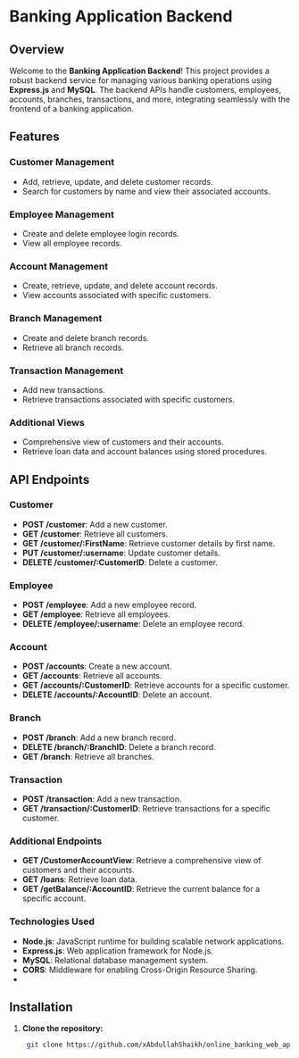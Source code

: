 # Banking Application Backend

## Overview

Welcome to the **Banking Application Backend**! This project provides a robust backend service for managing various banking operations using **Express.js** and **MySQL**. The backend APIs handle customers, employees, accounts, branches, transactions, and more, integrating seamlessly with the frontend of a banking application.

## Features

### Customer Management

- Add, retrieve, update, and delete customer records.
- Search for customers by name and view their associated accounts.

### Employee Management

- Create and delete employee login records.
- View all employee records.

### Account Management

- Create, retrieve, update, and delete account records.
- View accounts associated with specific customers.

### Branch Management

- Create and delete branch records.
- Retrieve all branch records.

### Transaction Management

- Add new transactions.
- Retrieve transactions associated with specific customers.

### Additional Views

- Comprehensive view of customers and their accounts.
- Retrieve loan data and account balances using stored procedures.

## API Endpoints

### Customer

- **POST /customer**: Add a new customer.
- **GET /customer**: Retrieve all customers.
- **GET /customer/:FirstName**: Retrieve customer details by first name.
- **PUT /customer/:username**: Update customer details.
- **DELETE /customer/:CustomerID**: Delete a customer.

### Employee

- **POST /employee**: Add a new employee record.
- **GET /employee**: Retrieve all employees.
- **DELETE /employee/:username**: Delete an employee record.

### Account

- **POST /accounts**: Create a new account.
- **GET /accounts**: Retrieve all accounts.
- **GET /accounts/:CustomerID**: Retrieve accounts for a specific customer.
- **DELETE /accounts/:AccountID**: Delete an account.

### Branch

- **POST /branch**: Add a new branch record.
- **DELETE /branch/:BranchID**: Delete a branch record.
- **GET /branch**: Retrieve all branches.

### Transaction

- **POST /transaction**: Add a new transaction.
- **GET /transaction/:CustomerID**: Retrieve transactions for a specific customer.

### Additional Endpoints

- **GET /CustomerAccountView**: Retrieve a comprehensive view of customers and their accounts.
- **GET /loans**: Retrieve loan data.
- **GET /getBalance/:AccountID**: Retrieve the current balance for a specific account.

### Technologies Used
- **Node.js**: JavaScript runtime for building scalable network applications.
- **Express.js**: Web application framework for Node.js.
- **MySQL**: Relational database management system.
- **CORS**: Middleware for enabling Cross-Origin Resource Sharing.
- 
## Installation

1. **Clone the repository:**

   ```bash
    git clone https://github.com/xAbdullahShaikh/online_banking_web_app.git




